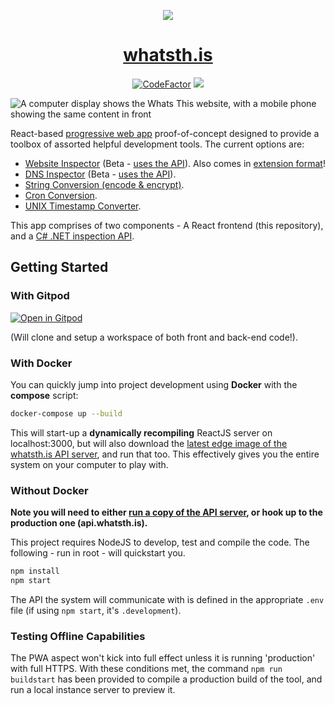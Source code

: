 <p align="center"><img src="https://user-images.githubusercontent.com/11209477/167717787-7f33f564-e975-4055-bf7b-c2b3c29e4f81.png" /></p>
<h1 align="center"><a href="https://whatsth.is">whatsth.is</a></h1>
<p align="center">
  <a href="https://www.codefactor.io/repository/github/soup-bowl/whatsth.is"><img src="https://www.codefactor.io/repository/github/soup-bowl/whatsth.is/badge" alt="CodeFactor" /></a>
  <a href="https://gitpod.io/#https://github.com/soup-bowl/whatsth.is"><img src="https://img.shields.io/badge/open%20in-Gitpod-orange?logo=gitpod&logoColor=white" /></a>
</p>

![A computer display shows the Whats This website, with a mobile phone showing the same content in front](https://blog.soupbowl.io/assets/img/devices-whatsthis.webp)

React-based [progressive web app][pwa] proof-of-concept designed to provide a toolbox of assorted helpful development tools. The current options are:

* [Website Inspector](https://whatsth.is/#/inspect) (Beta - [uses the API][api]). Also comes in [extension format][ext]!
* [DNS Inspector](https://whatsth.is/#/dns) (Beta - [uses the API][api]).
* [String Conversion (encode & encrypt)](https://whatsth.is/#/convert).
* [Cron Conversion](https://whatsth.is/#/cron).
* [UNIX Timestamp Converter](https://whatsth.is/#/time).

This app comprises of two components - A React frontend (this repository), and a [C# .NET inspection API][api].

## Getting Started

### With Gitpod

[![Open in Gitpod](https://gitpod.io/button/open-in-gitpod.svg)]()

(Will clone and setup a workspace of both front and back-end code!).

### With Docker

You can quickly jump into project development using **Docker** with the **compose** script:

```bash
docker-compose up --build
```

This will start-up a **dynamically recompiling** ReactJS server on localhost:3000, but will also download the [latest edge image of the whatsth.is API server][api], and run that too. This effectively gives you the entire system on your computer to play with.

### Without Docker

**Note you will need to either [run a copy of the API server][api], or hook up to the production one (api.whatsth.is).**

This project requires NodeJS to develop, test and compile the code. The following - run in root - will quickstart you.

```bash
npm install
npm start
```

The API the system will communicate with is defined in the appropriate `.env` file (if using `npm start`, it's `.development`).

### Testing Offline Capabilities

The PWA aspect won't kick into full effect unless it is running 'production' with full HTTPS. With these conditions met, the command `npm run buildstart` has been provided to compile a production build of the tool, and run a local instance server to preview it. 

[site]: https://whatsth.is
[pwa]:  https://web.dev/learn/pwa/progressive-web-apps/
[api]:  https://github.com/soup-bowl/api.whatsth.is
[ext]:  https://github.com/soup-bowl/whatsth.is-browser
